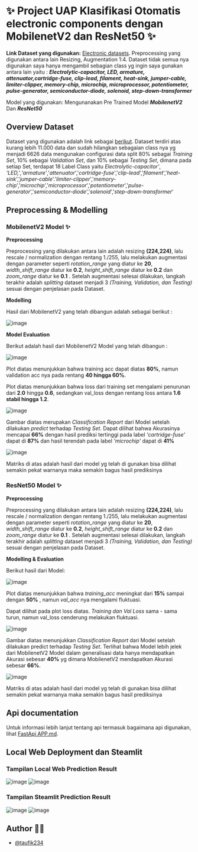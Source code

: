 
# ✨ Project UAP Klasifikasi Otomatis electronic components dengan MobilenetV2 dan ResNet50 ✨


**Link Dataset yang digunakan:** [Electronic datasets](https://www.kaggle.com/datasets/aryaminus/electronic-components). Preprocessing yang digunakan antara lain Resizing, Augmentation 1:4. Dataset tidak semua nya digunakan saya hanya mengambil sebagian class yg ingin saya gunakan antara lain yaitu :
***Electrolytic-capacitor, LED, armature, attenuator,cartridge-fuse, clip-lead, filament, heat-sink, jumper-cable, limiter-clipper, memory-chip, microchip, microprocessor, potentiometer, pulse-generator, semiconductor-diode, solenoid, step-down-transformer*** 

Model yang digunakan: Mengunanakan Pre Trained Model ***MobilenetV2*** Dan ***ResNet50***

## Overview Dataset
Dataset yang digunakan adalah link sebagai [berikut](https://www.kaggle.com/datasets/aryaminus/electronic-components). Dataset terdiri atas kurang lebih 11.000 data dan sudah hilangkan sebagaian class nya yg menjadi 6626 data mengunakan configurasi data split 80% sebagai *Training Set*, 10% sebagai *Validation Set*, dan 10% sebagai *Testing Set*, dimana pada setiap Set, terdapat 18 Label Class yaitu *Electrolytic-capacitor'*, *'LED,'*,*'armature'*,'*attenuator*','*cartridge-fuse*','*clip-lead*','*filament*','*heat-sink*','*jumper-cable*'.'*limiter-clipper*','*memory-chip*','*microchip*','*microprocessor*','*potentiometer*','*pulse-generator*','*semiconductor-diode*','*solenoid*','*step-down-transformer*'

## Preprocessing & Modelling

### MobilenetV2 Model ✨
**Preprocessing**

Preprocessing yang dilakukan antara lain adalah resizing **(224,224)**, lalu rescale / normalization dengan rentang 1./255, lalu melakukan augmentasi dengan parameter seperti *rotation_range* yang diatur ke **20**, *width_shift_range* diatur ke **0.2**, *height_shift_range* diatur ke **0.2** dan *zoom_range* diatur ke **0.1** . Setelah augmentasi selesai dilakukan, langkah terakhir adalah *splitting* dataset menjadi 3 *(Training, Validation, dan Testing)* sesuai dengan penjelasan pada Dataset.

**Modelling**

Hasil dari MobilenetV2 yang telah dibangun adalah sebagai berikut :

![image](assets/mobilnet-model.png)

**Model Evaluation**

Berikut adalah hasil dari MobilenetV2 Model yang telah dibangun :

![image](assets/grafik-mobilenet.png)

Plot diatas menunjukkan bahwa training acc dapat diatas **80%**, namun validation acc nya pada rentang **40 hingga 60%**.

Plot diatas menunjukkan bahwa loss dari training set mengalami penurunan dari **2.0** hingga **0.6**, sedangkan val_loss dengan rentang loss antara **1.6 stabil hingga 1.2**.

![image](assets/f1-score-mobilenet.png)

Gambar diatas merupakan *Classification Report* dari Model setelah dilakukan *predict* terhadap *Testing Set*. Dapat dilihat bahwa Akurasinya mencapai **66%** dengan hasil prediksi tertinggi pada label *'cartridge-fuse'* dapat di **87%** dan hasil terendah pada label *'microchip'* dapat di **41%**


![image](assets/matrik-mobilenet.png)

Matriks di atas adalah hasil dari model yg telah di gunakan bisa dilihat semakin pekat warnanya maka semakin bagus hasil prediksinya

### ResNet50 Model ✨
**Preprocessing**

Preprocessing yang dilakukan antara lain adalah resizing **(224,224)**, lalu rescale / normalization dengan rentang 1./255, lalu melakukan augmentasi dengan parameter seperti *rotation_range* yang diatur ke **20**, *width_shift_range* diatur ke **0.2**, *height_shift_range* diatur ke **0.2** dan *zoom_range* diatur ke **0.1** . Setelah augmentasi selesai dilakukan, langkah terakhir adalah *splitting* dataset menjadi 3 *(Training, Validation, dan Testing)* sesuai dengan penjelasan pada Dataset.

**Modelling & Evaluation**

Berikut hasil dari Model:

![image](assets/grafik-resnet.png)

Plot diatas menunjukkan bahwa *training_acc* meningkat dari **15%** sampai dengan **50%** , namun *val_acc* nya mengalami fluktuasi.


Dapat dilihat pada plot loss diatas. *Training dan Val Loss* sama - sama turun, namun val_loss cenderung melakukan fluktuasi.

![image](assets/f1-score-resnet.png)

Gambar diatas menunjukkan *Classification Report* dari Model setelah dilakukan predict terhadap *Testing Set*. Terlihat bahwa Model lebih jelek dari MobilenetV2 Model dalam generalisasi data hanya mendapatkan Akurasi sebesar **40%** yg dimana MobilenetV2 mendapatkan Akurasi sebesar **66%**.


![image](assets/matrik-resnet.png)

Matriks di atas adalah hasil dari model yg telah di gunakan bisa dilihat semakin pekat warnanya maka semakin bagus hasil prediksinya


## Api documentation
Untuk informasi lebih lanjut tentang api termasuk bagaimana api digunakan, lihat [FastApi APP.md](https://github.com/taufik234/UAP-Machine-Learning/blob/main/FastApi%20APP.md).
 

## Local Web Deployment dan Steamlit

### Tampilan Local Web Prediction Result

![image](assets/web-led.png)
![image](assets/web-microcip.png)

### Tampilan Steamlit Prediction Result

![image](assets/filament-steamlit.png)
![image](assets/cartridge-fuse-steamlit.png)



## Author 👨‍💻

- [@taufik234](https://github.com/taufik234)

